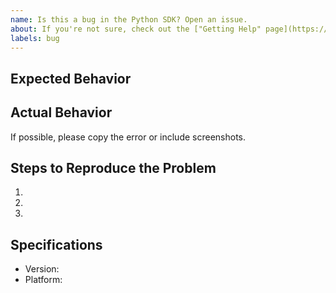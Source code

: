 ```yaml
---
name: Is this a bug in the Python SDK? Open an issue.
about: If you're not sure, check out the ["Getting Help" page](https://cybergis.github.io/cybergis-compute-python-sdk/help.html)
labels: bug
---
```


## Expected Behavior


## Actual Behavior

If possible, please copy the error or include screenshots.


## Steps to Reproduce the Problem

  1.
  1.
  1.

## Specifications

  - Version:
  - Platform: